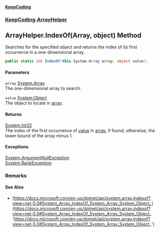 #### [KeepCoding](index.md 'index')
### [KeepCoding](KeepCoding.md 'KeepCoding').[ArrayHelper](ArrayHelper.md 'KeepCoding.ArrayHelper')
## ArrayHelper.IndexOf(Array, object) Method
Searches for the specified object and returns the index of its first occurrence in a one-dimensional array.  
```csharp
public static int IndexOf(this System.Array array, object value);
```
#### Parameters
<a name='KeepCoding.ArrayHelper.IndexOf(System.Array.object).array'></a>
`array` [System.Array](https://docs.microsoft.com/en-us/dotnet/api/System.Array 'System.Array')  
The one-dimensional array to search.
  
<a name='KeepCoding.ArrayHelper.IndexOf(System.Array.object).value'></a>
`value` [System.Object](https://docs.microsoft.com/en-us/dotnet/api/System.Object 'System.Object')  
The object to locate in [array](ArrayHelper.IndexOf.81mwYqIJ9MLY2D9H4Ih3wA.md#KeepCoding.ArrayHelper.IndexOf(System.Array.object).array 'KeepCoding.ArrayHelper.IndexOf(System.Array, object).array').
  
#### Returns
[System.Int32](https://docs.microsoft.com/en-us/dotnet/api/System.Int32 'System.Int32')  
The index of the first occurrence of [value](ArrayHelper.IndexOf.81mwYqIJ9MLY2D9H4Ih3wA.md#KeepCoding.ArrayHelper.IndexOf(System.Array.object).value 'KeepCoding.ArrayHelper.IndexOf(System.Array, object).value') in [array](ArrayHelper.IndexOf.81mwYqIJ9MLY2D9H4Ih3wA.md#KeepCoding.ArrayHelper.IndexOf(System.Array.object).array 'KeepCoding.ArrayHelper.IndexOf(System.Array, object).array'), if found; otherwise, the lower bound of the array minus 1.
#### Exceptions
[System.ArgumentNullException](https://docs.microsoft.com/en-us/dotnet/api/System.ArgumentNullException 'System.ArgumentNullException')  
[System.RankException](https://docs.microsoft.com/en-us/dotnet/api/System.RankException 'System.RankException')  
### Remarks
#### See Also
- [https://docs.microsoft.com/en-us/dotnet/api/system.array.indexof?view=net-5.0#System_Array_IndexOf_System_Array_System_Object_](https://docs.microsoft.com/en-us/dotnet/api/system.array.indexof?view=net-5.0#System_Array_IndexOf_System_Array_System_Object_ 'https://docs.microsoft.com/en-us/dotnet/api/system.array.indexof?view=net-5.0#System_Array_IndexOf_System_Array_System_Object_')
